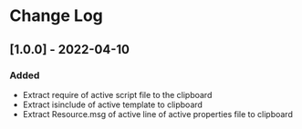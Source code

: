 # Change Log

## [1.0.0] - 2022-04-10

### Added

- Extract require of active script file to the clipboard
- Extract isinclude of active template to clipboard
- Extract Resource.msg of active line of active properties file to clipboard
